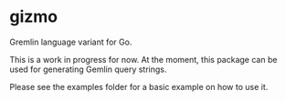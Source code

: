 # gizmo
Gremlin language variant for Go.

This is a work in progress for now.  At the moment, this package can be used for generating Gemlin query strings.

Please see the examples folder for a basic example on how to use it.